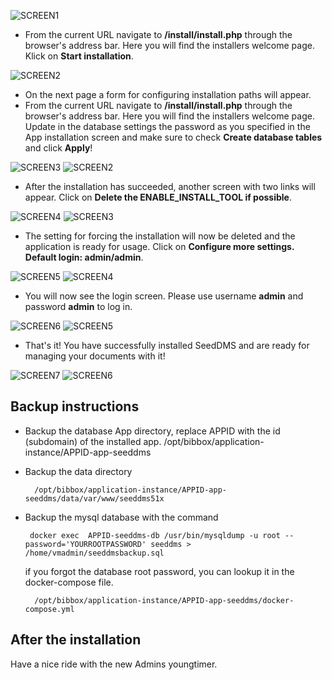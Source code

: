 
![SCREEN1](screen-01.jpg)

* From the current URL navigate to **/install/install.php** through the browser's address bar. Here you will find the installers welcome page. Klick on **Start installation**.

![SCREEN2](screen-02.jpg)

* On the next page a form for configuring installation paths will appear. 
* From the current URL navigate to **/install/install.php** through the browser's address bar. Here you will find the installers welcome page. 
Update in the database settings the password as you specified in the App installation screen and 
make sure to check **Create database tables** and click **Apply**!

![SCREEN3](screen-03.jpg)
![SCREEN2](screen-03.jpg)

* After the installation has succeeded, another screen with two links will appear. 
Click on **Delete the ENABLE_INSTALL_TOOL if possible**.

![SCREEN4](screen-04.jpg)
![SCREEN3](screen-04.jpg)

* The setting for forcing the installation will now be deleted and the application is ready for usage. Click on **Configure more settings. Default login: admin/admin**.

![SCREEN5](screen-05.jpg)
![SCREEN4](screen-05.jpg)

* You will now see the login screen. Please use username **admin** and password **admin** to log in.

![SCREEN6](screen-06.jpg)
![SCREEN5](screen-06.jpg)

* That's it! You have successfully installed SeedDMS and are ready for managing your documents with it!

![SCREEN7](screen-07.jpg)
![SCREEN6](screen-07.jpg)


## Backup instructions
* Backup the database App directory, replace APPID with the id (subdomain) of the installed app. 
        /opt/bibbox/application-instance/APPID-app-seeddms
        
* Backup the data directory 
    
        /opt/bibbox/application-instance/APPID-app-seeddms/data/var/www/seeddms51x
        
* Backup the mysql database with the command
       
       docker exec  APPID-seeddms-db /usr/bin/mysqldump -u root --password='YOURROOTPASSWORD' seeddms > /home/vmadmin/seeddmsbackup.sql
   if you forgot the database root password, you can lookup it in the docker-compose file. 
   
        /opt/bibbox/application-instance/APPID-app-seeddms/docker-compose.yml
## After the installation
Have a nice ride with the new Admins youngtimer.
